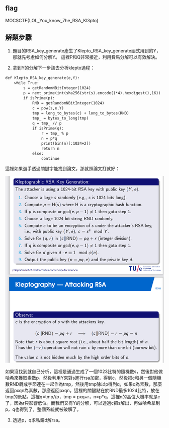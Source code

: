 ## flag

MOCSCTF{LOL_You_know_7he_RSA_Kl3pto}

## 解題步驟

1. 題目的RSA_key_generate產生了Klepto_RSA_key_generate函式用到的Y，那就先考慮如何分解Y。 這裡P和Q非常接近，利用費馬分解可以有效解決。

2. 拿到Y的分解下一步該去分析klepto過程：

```
def Klepto_RSA_key_generate(e,Y):
    while True:
        s = getRandomNBitInteger(1024)
        p = next_prime(int(sha256(str(s).encode()*4).hexdigest(),16))
        if isPrime(p):
            RND = getRandomNBitInteger(1024)
            c = pow(s,e,Y)
            tmp = long_to_bytes(c) + long_to_bytes(RND)
            tmp_ = bytes_to_long(tmp)
            q = tmp_ // p
            if isPrime(q):
                r = tmp_ % p
                n = p*q
                print(bin(n)[:1024+2])
                return n
            else:
                continue
```

這裡如果選手透過關鍵字能找到論文，那就照論文打就好：

![f6bc558e1ca9dd11.png](img/f6bc558e1ca9dd11.png)

如果沒找到就自己分析，這裡是通過生成了一個1023比特的隨機數s，然後對他做哈希來獲取素數p，然後利用Y來對s進行rsa加密，得到c，然後把c和另一個隨機數RND轉成字節連在一起作為tmp，然後用tmp除以p得到q，如果q為素數，那麼返回pxqn為素數，那麼返回pxqn。這裡的關鍵點在於RND最多1024比特，放在tmp的低點。這裡q=tmp//p，tmp = pxq+r，n=p*q，這裡n的高位大機率就是c了，因為r只影響低位。而我們又有Y的分解，可以透過c把s解出，再做哈希拿到p，q也得到了，整個系統就被破解了。

3. 透過p，q求私鑰d解rsa。


